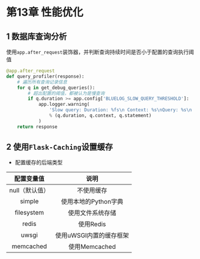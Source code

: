 # 第13章 性能优化

## 1 数据库查询分析

使用`app.after_request`装饰器，并判断查询持续时间是否小于配置的查询执行阈值
```python
@app.after_request
def query_profiler(response):
    # 遍历所有查询记录信息
    for q in get_debug_queries():
        # 超出配置的阈值，都被认为是慢查询
        if q.duration >= app.config['BLUELOG_SLOW_QUERY_THRESHOLD']:
            app.logger.warning(
                'Slow query: Duration: %fs\n Context: %s\nQuery: %s\n '
                % (q.duration, q.context, q.statement)
            )
    return response
```

## 2 使用`Flask-Caching`设置缓存

- 配置缓存的后端类型

|   配置变量值   |          说明           |
| :------------: | :---------------------: |
| null（默认值） |       不使用缓存        |
|     simple     |  使用本地的Python字典   |
|   filesystem   |    使用文件系统存储     |
|     redis      |        使用Redis        |
|     uwsgi      | 使用uWSGI内置的缓存框架 |
|   memcached    |      使用Memcached      |

